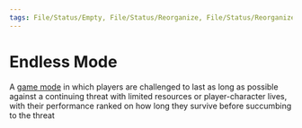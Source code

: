 ```yaml
---
tags: File/Status/Empty, File/Status/Reorganize, File/Status/Reorganize, File/Status/Recategorize, File/Status/Summarize, File/Status/Structuralize
---
```


# Endless Mode


A [game mode](https://en.wikipedia.org/wiki/Glossary_of_video_game_terms#game_mode) in which players are challenged to last as long as possible against a continuing threat with limited resources or player-character lives, with their performance ranked on how long they survive before succumbing to the threat


